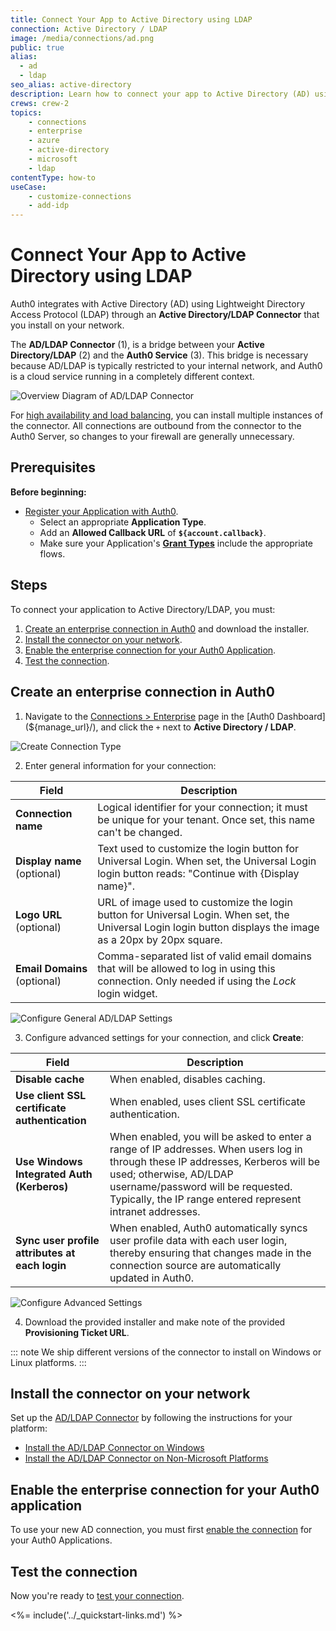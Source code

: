 ```yaml
---
title: Connect Your App to Active Directory using LDAP
connection: Active Directory / LDAP
image: /media/connections/ad.png
public: true
alias:
  - ad
  - ldap
seo_alias: active-directory
description: Learn how to connect your app to Active Directory (AD) using Lightweight Directory Access Protocol (LDAP) through an enterprise connection.
crews: crew-2
topics:
    - connections
    - enterprise
    - azure
    - active-directory
    - microsoft
    - ldap
contentType: how-to
useCase:
    - customize-connections
    - add-idp
---
```


# Connect Your App to Active Directory using LDAP

Auth0 integrates with Active Directory (AD)  using Lightweight Directory Access Protocol (LDAP) through an **Active Directory/LDAP Connector** that you install on your network.

The **AD/LDAP Connector** (1), is a bridge between your **Active Directory/LDAP** (2) and the **Auth0 Service** (3). This bridge is necessary because AD/LDAP is typically restricted to your internal network, and Auth0 is a cloud service running in a completely different context.

![Overview Diagram of AD/LDAP Connector](/media/articles/connections/enterprise/active-directory/ldap-connect.png)

For [high availability and load balancing](/connector/high-availability), you can install multiple instances of the connector. All connections are outbound from the connector to the Auth0 Server, so changes to your firewall are generally unnecessary.

## Prerequisites

**Before beginning:**

* [Register your Application with Auth0](/getting-started/set-up-app). 
  * Select an appropriate **Application Type**.
  * Add an **Allowed Callback URL** of **`${account.callback}`**.
  * Make sure your Application's **[Grant Types](/dashboard/guides/applications/update-grant-types)** include the appropriate flows.

## Steps

To connect your application to Active Directory/LDAP, you must:

1. [Create an enterprise connection in Auth0](#create-an-enterprise-connection-in-auth0) and download the installer.
2. [Install the connector on your network](#install-the-connector-on-your-network).
3. [Enable the enterprise connection for your Auth0 Application](#enable-the-enterprise-connection-for-your-auth0-application).
4. [Test the connection](#test-the-connection).

## Create an enterprise connection in Auth0

1. Navigate to the [Connections > Enterprise](${manage_url}/#/connections/enterprise) page in the [Auth0 Dashboard](${manage_url}/), and click the `+` next to **Active Directory / LDAP**.

![Create Connection Type](/media/articles/dashboard/connections/enterprise/conn-enterprise-list.png)

2. Enter general information for your connection:

| Field | Description |
| ----- | ----------- |
| **Connection name** | Logical identifier for your connection; it must be unique for your tenant. Once set, this name can't be changed. |
| **Display name** (optional) | Text used to customize the login button for Universal Login. When set, the Universal Login login button reads: "Continue with {Display name}". |
| **Logo URL** (optional) | URL of image used to customize the login button for Universal Login. When set, the Universal Login login button displays the image as a 20px by 20px square. |
| **Email Domains** (optional) | Comma-separated list of valid email domains that will be allowed to log in using this connection. Only needed if using the <dfn data-key="lock">Lock</dfn> login widget. |

![Configure General AD/LDAP Settings](/media/articles/dashboard/connections/enterprise/conn-enterprise-ad-ldap-settings-1.png)

3. Configure advanced settings for your connection, and click **Create**:

| Field | Description |
| ----- | ----------- |
| **Disable cache** | When enabled, disables caching. |
| **Use client SSL certificate authentication** | When enabled, uses client SSL certificate authentication. |
| **Use Windows Integrated Auth (Kerberos)** | When enabled, you will be asked to enter a range of IP addresses. When users log in through these IP addresses, Kerberos will be used; otherwise, AD/LDAP username/password will be requested. Typically, the IP range entered represent intranet addresses. |
| **Sync user profile attributes at each login** | When enabled, Auth0 automatically syncs user profile data with each user login, thereby ensuring that changes made in the connection source are automatically updated in Auth0. |

![Configure Advanced Settings](/media/articles/dashboard/connections/enterprise/conn-enterprise-ad-ldap-settings-2.png)

4. Download the provided installer and make note of the provided **Provisioning Ticket URL**.

::: note
We ship different versions of the connector to install on Windows or Linux platforms.
:::

## Install the connector on your network

Set up the [AD/LDAP Connector](/connector) by following the instructions for your platform:

- [Install the AD/LDAP Connector on Windows](/connector/install)
- [Install the AD/LDAP Connector on Non-Microsoft Platforms](/connector/install-other-platforms)

## Enable the enterprise connection for your Auth0 application

To use your new AD connection, you must first [enable the connection](/dashboard/guides/connections/enable-connections-enterprise) for your Auth0 Applications.

## Test the connection

Now you're ready to [test your connection](/dashboard/guides/connections/test-connections-enterprise).

<%= include('../_quickstart-links.md') %>
